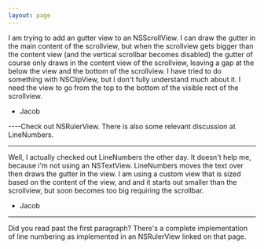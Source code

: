 ```yaml
---
layout: page
---
```




I am trying to add an gutter view to an NSScrollView. I can draw the gutter in the main content of the scrollview, but when the scrollview gets bigger than the content view (and the vertical scrollbar becomes disabled) the gutter of course only draws in the content view of the scrollview, leaving a gap at the below the view and the bottom of the scrollview. I have tried to do something with NSClipView, but I don't fully understand much about it. I need the view to go from the top to the bottom of the visible rect of the scrollview.

- Jacob

----Check out NSRulerView. There is also some relevant discussion at LineNumbers.

----

Well, I actually checked out LineNumbers the other day. It doesn't help me, because i'm not using an NSTextView. LineNumbers moves the text over then draws the gutter in the view. I am using a custom view that is sized based on the content of the view, and and it starts out smaller than the scrollview, but soon becomes too big requiring the scrollbar.

- Jacob

----
Did you read past the first paragraph? There's a complete implementation of line numbering as implemented in an NSRulerView linked on that page.
